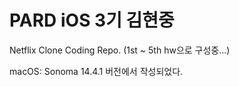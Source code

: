 # PARD iOS 3기 김현중

Netflix Clone Coding Repo.
(1st ~ 5th hw으로 구성중...)

macOS: Sonoma 14.4.1 버전에서 작성되었다.
